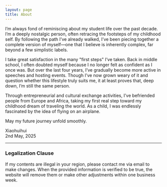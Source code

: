 ```yaml
---
layout: page
title: About
---
```

 
I’m always fond of reminiscing about my student life over the past decade. I’m a deeply nostalgic person, often retracing the footsteps of my childhood self. By following the path I’ve already walked, I’ve been piecing together a complete version of myself—one that I believe is inherently complex, far beyond a few simplistic labels.                  

I take great satisfaction in the many "first steps" I’ve taken. Back in middle school, I often doubted myself because I no longer felt as confident as I once was. But over the last four years, I’ve gradually become more active in speeches and hosting events. Though I’ve now grown weary of it and question whether this lifestyle truly suits me, it at least proves that, deep down, I’m still the same person.                     

Through entrepreneurial and cultural exchange activities, I’ve befriended people from Europe and Africa, taking my first real step toward my childhood dream of traveling the world. As a child, I was endlessly fascinated by the idea of flying on an airplane.                   

May my future journey unfold smoothly.                      
                                
Xiaohuihui                    
2nd May, 2025           

---                         

### Legalization Clause                 

If my contents are illegal in your region, please contact me via email to make changes. When the provided information is verified to be true, the website will remove them or make other adjustments within one business week.                
